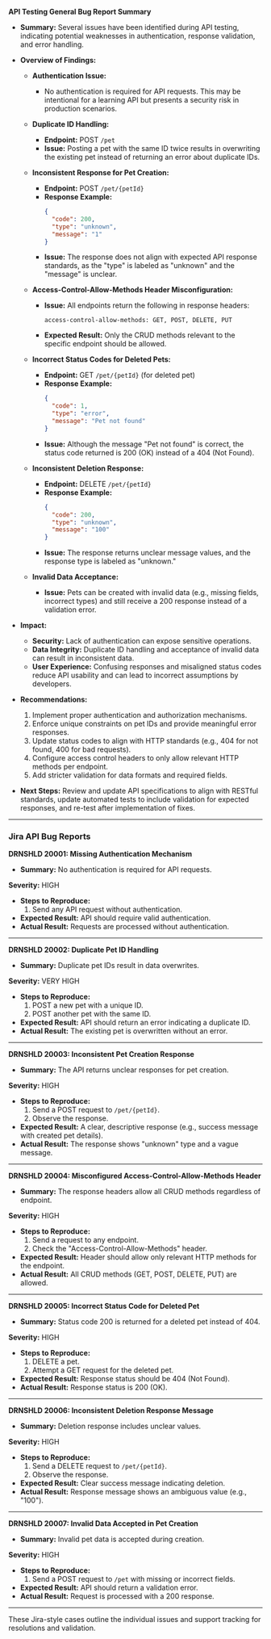 **API Testing General Bug Report Summary**

* **Summary:** Several issues have been identified during API testing, indicating potential weaknesses in authentication, response validation, and error handling.
* **Overview of Findings:**
  * **Authentication Issue:**
    * No authentication is required for API requests. This may be intentional for a learning API but presents a security risk in production scenarios.

  * **Duplicate ID Handling:**
    * **Endpoint:** POST `/pet`
    * **Issue:** Posting a pet with the same ID twice results in overwriting the existing pet instead of returning an error about duplicate IDs.

  * **Inconsistent Response for Pet Creation:**
    * **Endpoint:** POST `/pet/{petId}`
    * **Response Example:**
      ```json
      {
        "code": 200,
        "type": "unknown",
        "message": "1"
      }
      ```
    * **Issue:** The response does not align with expected API response standards, as the "type" is labeled as "unknown" and the "message" is unclear.

  * **Access-Control-Allow-Methods Header Misconfiguration:**
    * **Issue:** All endpoints return the following in response headers:
      ```
      access-control-allow-methods: GET, POST, DELETE, PUT
      ```
    * **Expected Result:** Only the CRUD methods relevant to the specific endpoint should be allowed.

  * **Incorrect Status Codes for Deleted Pets:**
    * **Endpoint:** GET `/pet/{petId}` (for deleted pet)
    * **Response Example:**
      ```json
      {
        "code": 1,
        "type": "error",
        "message": "Pet not found"
      }
      ```
    * **Issue:** Although the message "Pet not found" is correct, the status code returned is 200 (OK) instead of a 404 (Not Found).

  * **Inconsistent Deletion Response:**
    * **Endpoint:** DELETE `/pet/{petId}`
    * **Response Example:**
      ```json
      {
        "code": 200,
        "type": "unknown",
        "message": "100"
      }
      ```
    * **Issue:** The response returns unclear message values, and the response type is labeled as "unknown."

  * **Invalid Data Acceptance:**
    * **Issue:** Pets can be created with invalid data (e.g., missing fields, incorrect types) and still receive a 200 response instead of a validation error.

* **Impact:**
  * **Security:** Lack of authentication can expose sensitive operations.
  * **Data Integrity:** Duplicate ID handling and acceptance of invalid data can result in inconsistent data.
  * **User Experience:** Confusing responses and misaligned status codes reduce API usability and can lead to incorrect assumptions by developers.

* **Recommendations:**
  1. Implement proper authentication and authorization mechanisms.
  2. Enforce unique constraints on pet IDs and provide meaningful error responses.
  3. Update status codes to align with HTTP standards (e.g., 404 for not found, 400 for bad requests).
  4. Configure access control headers to only allow relevant HTTP methods per endpoint.
  5. Add stricter validation for data formats and required fields.

* **Next Steps:** Review and update API specifications to align with RESTful standards, update automated tests to include validation for expected responses, and re-test after implementation of fixes.

---

### Jira API Bug Reports

**DRNSHLD 20001: Missing Authentication Mechanism**  
* **Summary:** No authentication is required for API requests. 

**Severity:** HIGH

* **Steps to Reproduce:**  
  1. Send any API request without authentication.  
* **Expected Result:** API should require valid authentication.  
* **Actual Result:** Requests are processed without authentication.  

---

**DRNSHLD 20002: Duplicate Pet ID Handling**  
* **Summary:** Duplicate pet IDs result in data overwrites. 

**Severity:** VERY HIGH

* **Steps to Reproduce:**  
  1. POST a new pet with a unique ID.  
  2. POST another pet with the same ID.  
* **Expected Result:** API should return an error indicating a duplicate ID.  
* **Actual Result:** The existing pet is overwritten without an error.  

---

**DRNSHLD 20003: Inconsistent Pet Creation Response**  
* **Summary:** The API returns unclear responses for pet creation. 

**Severity:** HIGH

* **Steps to Reproduce:**  
  1. Send a POST request to `/pet/{petId}`.  
  2. Observe the response.  
* **Expected Result:** A clear, descriptive response (e.g., success message with created pet details).  
* **Actual Result:** The response shows "unknown" type and a vague message.  

---

**DRNSHLD 20004: Misconfigured Access-Control-Allow-Methods Header**  
* **Summary:** The response headers allow all CRUD methods regardless of endpoint.  

**Severity:** HIGH

* **Steps to Reproduce:**  
  1. Send a request to any endpoint.  
  2. Check the "Access-Control-Allow-Methods" header.  
* **Expected Result:** Header should allow only relevant HTTP methods for the endpoint.  
* **Actual Result:** All CRUD methods (GET, POST, DELETE, PUT) are allowed.  

---

**DRNSHLD 20005: Incorrect Status Code for Deleted Pet**  
* **Summary:** Status code 200 is returned for a deleted pet instead of 404.  

**Severity:** HIGH

* **Steps to Reproduce:**  
  1. DELETE a pet.  
  2. Attempt a GET request for the deleted pet.  
* **Expected Result:** Response status should be 404 (Not Found).  
* **Actual Result:** Response status is 200 (OK).  

---

**DRNSHLD 20006: Inconsistent Deletion Response Message**  
* **Summary:** Deletion response includes unclear values. 

**Severity:** HIGH

* **Steps to Reproduce:**  
  1. Send a DELETE request to `/pet/{petId}`.  
  2. Observe the response.  
* **Expected Result:** Clear success message indicating deletion.  
* **Actual Result:** Response message shows an ambiguous value (e.g., "100").  

---

**DRNSHLD 20007: Invalid Data Accepted in Pet Creation**  
* **Summary:** Invalid pet data is accepted during creation.  

**Severity:** HIGH

* **Steps to Reproduce:**  
  1. Send a POST request to `/pet` with missing or incorrect fields.  
* **Expected Result:** API should return a validation error.  
* **Actual Result:** Request is processed with a 200 response.  

---

These Jira-style cases outline the individual issues and support tracking for resolutions and validation.
